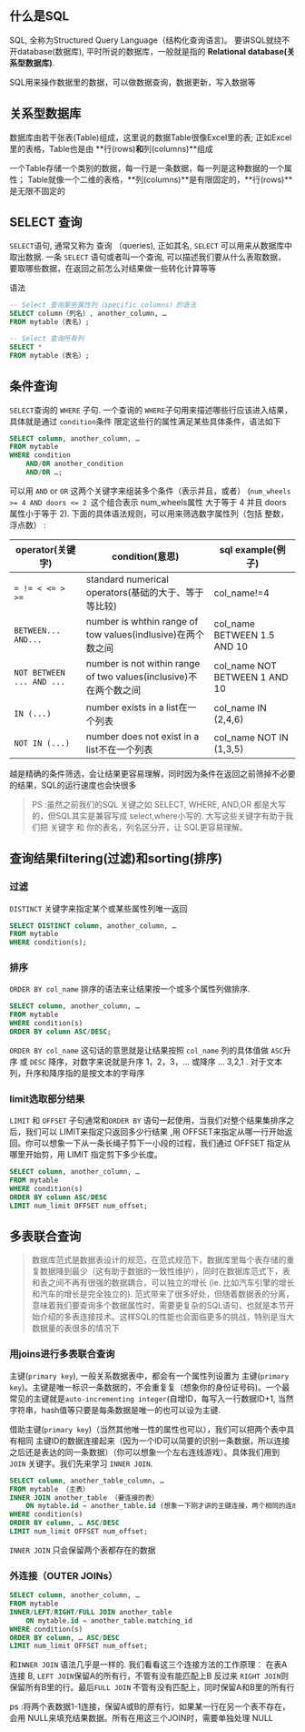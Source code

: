 ## 什么是SQL

SQL, 全称为Structured Query Language（结构化查询语言)。 要讲SQL就绕不开database(数据库), 平时所说的数据库，一般就是指的 **Relational database(关系型数据库)**.

SQL用来操作数据里的数据，可以做数据查询，数据更新，写入数据等

## 关系型数据库

数据库由若干张表(Table)组成，这里说的数据Table很像Excel里的表; 正如Excel里的表格，Table也是由 **行(rows)**和**列(columns)**组成

一个Table存储一个类别的数据，每一行是一条数据，每一列是这种数据的一个属性； Table就像一个二维的表格，**列(columns)**是有限固定的，**行(rows)**是无限不固定的

## SELECT 查询

`SELECT`语句, 通常又称为 查询 （queries), 正如其名, `SELECT` 可以用来从数据库中取出数据. 一条 `SELECT` 语句或者叫一个查询, 可以描述我们要从什么表取数据， 要取哪些数据，在返回之前怎么对结果做一些转化计算等等

语法

```sql
-- Select 查询某些属性列（specific columns）的语法
SELECT column（列名）, another_column, …
FROM mytable（表名）;

-- Select 查询所有列
SELECT *
FROM mytable（表名）;
```
## 条件查询

`SELECT`查询的 `WHERE` 子句. 一个查询的 `WHERE`子句用来描述哪些行应该进入结果，具体就是通过 `condition`条件 限定这些行的属性满足某些具体条件，语法如下

```sql
SELECT column, another_column, …
FROM mytable
WHERE condition
    AND/OR another_condition
    AND/OR …;
```

可以用 `AND` or `OR` 这两个关键字来组装多个条件（表示并且，或者） (`num_wheels >= 4 AND doors <= 2 `这个组合表示 num_wheels属性 大于等于 4 并且 doors 属性小于等于 2). 下面的具体语法规则，可以用来筛选数字属性列（包括 整数，浮点数） :

|operator(关键字)|condition(意思)|sql example(例子)|
|--|--|--|
|`= != < <= > >=`|standard numerical operators(基础的大于、等于等比较)|col_name!=4|
|`BETWEEN... AND...`|number is whthin range of tow values(indlusive)在两个数之间|col_name BETWEEN  1.5 AND 10|
|`NOT BETWEEN ... AND ...`|number is not within range of two values(inclusive)不在两个数之间|col_name NOT BETWEEN 1 AND 10|
|`IN (...)`|number exists in a list在一个列表|col_name IN (2,4,6)|
|`NOT IN (...)`|number does not exist in a list不在一个列表|col_name NOT IN (1,3,5)|

越是精确的条件筛选，会让结果更容易理解，同时因为条件在返回之前筛掉不必要的结果，SQL的运行速度也会快很多

> PS :虽然之前我们的SQL 关键之如 SELECT, WHERE, AND,OR 都是大写的，但SQL其实是兼容写成 select,where小写的. 大写这些关键字有助于我们把 关键字 和 你的表名，列名区分开，让 SQL更容易理解。


## 查询结果filtering(过滤)和sorting(排序)

### 过滤

`DISTINCT` 关键字来指定某个或某些属性列唯一返回

```sql
SELECT DISTINCT column, another_column, …
FROM mytable
WHERE condition(s);
```

### 排序

`ORDER BY col_name` 排序的语法来让结果按一个或多个属性列做排序.

```sql
SELECT column, another_column, …
FROM mytable
WHERE condition(s)
ORDER BY column ASC/DESC;
```

`ORDER BY col_name` 这句话的意思就是让结果按照 `col_name` 列的具体值做 `ASC`升序 或 `DESC` 降序，对数字来说就是升序 1，2，3，... 或降序 ... 3,2,1 . 对于文本列，升序和降序指的是按文本的字母序

### limit选取部分结果

`LIMIT` 和 `OFFSET` 子句通常和`ORDER BY` 语句一起使用，当我们对整个结果集排序之后，我们可以 LIMIT来指定只返回多少行结果 ,用 OFFSET来指定从哪一行开始返回。你可以想象一下从一条长绳子剪下一小段的过程，我们通过 OFFSET 指定从哪里开始剪，用 LIMIT 指定剪下多少长度。

```sql
SELECT column, another_column, …
FROM mytable
WHERE condition(s)
ORDER BY column ASC/DESC
LIMIT num_limit OFFSET num_offset;
```

## 多表联合查询

> 数据库范式是数据表设计的规范，在范式规范下，数据库里每个表存储的重复数据降到最少（这有助于数据的一致性维护），同时在数据库范式下，表和表之间不再有很强的数据耦合，可以独立的增长 (ie. 比如汽车引擎的增长和汽车的增长是完全独立的). 范式带来了很多好处，但随着数据表的分离，意味着我们要查询多个数据属性时，需要更复杂的SQL语句，也就是本节开始介绍的多表连接技术。这样SQL的性能也会面临更多的挑战，特别是当大数据量的表很多的情况下

### 用joins进行多表联合查询

主键(`primary key`), 一般关系数据表中，都会有一个属性列设置为 主键(`primary key`)。主键是唯一标识一条数据的，不会重复复（想象你的身份证号码)。一个最常见的主键就是`auto-incrementing integer`(自增ID，每写入一行数据ID+1, 当然字符串，hash值等只要是每条数据是唯一的也可以设为主键.

借助主键(`primary key`)（当然其他唯一性的属性也可以），我们可以把两个表中具有相同 主键ID的数据连接起来（因为一个ID可以简要的识别一条数据，所以连接之后还是表达的同一条数据）（你可以想象一个左右连线游戏）。具体我们用到 `JOIN` 关键字。我们先来学习 `INNER JOIN`.

```sql
SELECT column, another_table_column, …
FROM mytable （主表）
INNER JOIN another_table （要连接的表）
    ON mytable.id = another_table.id (想象一下刚才讲的主键连接，两个相同的连成1条)
WHERE condition(s)
ORDER BY column, … ASC/DESC
LIMIT num_limit OFFSET num_offset;
```

`INNER JOIN` 只会保留两个表都存在的数据

### 外连接（OUTER JOINs）

```sql
SELECT column, another_column, …
FROM mytable
INNER/LEFT/RIGHT/FULL JOIN another_table
    ON mytable.id = another_table.matching_id
WHERE condition(s)
ORDER BY column, … ASC/DESC
LIMIT num_limit OFFSET num_offset;
```

和`INNER JOIN` 语法几乎是一样的. 我们看看这三个连接方法的工作原理：
在表A 连接 B, `LEFT JOIN`保留A的所有行，不管有没有能匹配上B 反过来 `RIGHT JOIN`则保留所有B里的行。最后`FULL JOIN` 不管有没有匹配上，同时保留A和B里的所有行

ps :将两个表数据1-1连接，保留A或B的原有行，如果某一行在另一个表不存在，会用 NULL来填充结果数据。所有在用这三个JOIN时，需要单独处理 NULL
